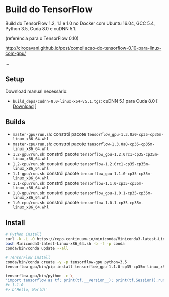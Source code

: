 # Build do TensorFlow

Build do TensorFlow 1.2, 1.1 e 1.0 no Docker com Ubuntu 16.04, GCC 5.4, Python 3.5, Cuda 8.0 e cuDNN 5.1.

(referência para o TensorFlow 0.10)

http://cirocavani.github.io/post/compilacao-do-tensorflow-0.10-para-linux-com-gpu/

...

## Setup

Download manual necessário:

* `build_deps/cudnn-8.0-linux-x64-v5.1.tgz`: cuDNN 5.1 para Cuda 8.0 [ [Download](https://developer.nvidia.com/rdp/cudnn-download) ]

## Builds

*  `master-gpu/run.sh`: constrói pacote `tensorflow_gpu-1.3.0a0-cp35-cp35m-linux_x86_64.whl`
*  `master-cpu/run.sh`: constrói pacote `tensorflow-1.3.0a0-cp35-cp35m-linux_x86_64.whl`
*  `1.2-gpu/run.sh`: constrói pacote `tensorflow_gpu-1.2.0rc1-cp35-cp35m-linux_x86_64.whl`
*  `1.2-cpu/run.sh`: constrói pacote `tensorflow-1.2.0rc1-cp35-cp35m-linux_x86_64.whl`
*  `1.1-gpu/run.sh`: constrói pacote `tensorflow_gpu-1.1.0-cp35-cp35m-linux_x86_64.whl`
*  `1.1-cpu/run.sh`: constrói pacote `tensorflow-1.1.0-cp35-cp35m-linux_x86_64.whl`
*  `1.0-gpu/run.sh`: constrói pacote `tensorflow_gpu-1.0.1-cp35-cp35m-linux_x86_64.whl`
*  `1.0-cpu/run.sh`: constrói pacote `tensorflow-1.0.1-cp35-cp35m-linux_x86_64.whl`

## Install

```sh
# Python install
curl -k -L -O https://repo.continuum.io/miniconda/Miniconda3-latest-Linux-x86_64.sh
bash Miniconda3-latest-Linux-x86_64.sh -b -f -p conda
conda/bin/conda update --all

# TensorFlow install
conda/bin/conda create -y -p tensorflow-gpu python=3.5
tensorflow-gpu/bin/pip install tensorflow_gpu-1.1.0-cp35-cp35m-linux_x86_64.whl

tensorflow-gpu/bin/python -c \
'import tensorflow as tf; print(tf.__version__); print(tf.Session().run(tf.constant("Hello, World!")))'
#> 1.1.0
#> b'Hello, World!'
```
